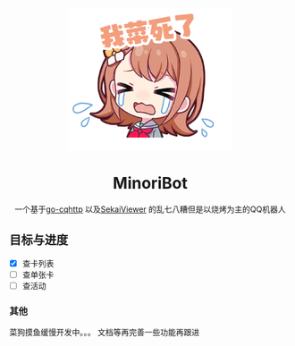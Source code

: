 <p align="center">
    <img src="Image/minori1.png" width="296" height="256" alt="minoribot">
</p>

<div align="center">

# MinoriBot

一个基于[go-cqhttp](https://github.com/Mrs4s/go-cqhttp) 以及[SekaiViewer](https://github.com/Sekai-World/sekai-viewer) 的乱七八糟但是以烧烤为主的QQ机器人

</div>

## 目标与进度

- [x] 查卡列表
- [ ] 查单张卡
- [ ] 查活动

### 其他

菜狗摸鱼缓慢开发中。。。
文档等再完善一些功能再跟进
